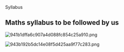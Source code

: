 Syllabus

## Maths syllabus to be followed by us

![941b1dffa6c907a4d088fc854c25a910.png](../_resources/0ccd2fb8d4a74587b7b4b01013fc0490.png)

![943b192b5dc14e08f5d425aa9f77c283.png](../_resources/b7c44d9d38ae4ef9882143b257fb98db.png)